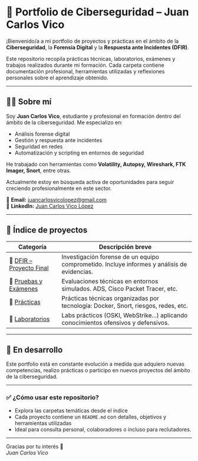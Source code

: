 # 🔐 Portfolio de Ciberseguridad – Juan Carlos Vico

¡Bienvenido/a a mi portfolio de proyectos y prácticas en el ámbito de la **Ciberseguridad**, la **Forensia Digital** y la **Respuesta ante Incidentes (DFIR)**.

Este repositorio recopila prácticas técnicas, laboratorios, exámenes y trabajos realizados durante mi formación. Cada carpeta contiene documentación profesional, herramientas utilizadas y reflexiones personales sobre el aprendizaje obtenido.

---

## 👨‍💻 Sobre mí

Soy **Juan Carlos Vico**, estudiante y profesional en formación dentro del ámbito de la ciberseguridad. Me especializo en:

- Análisis forense digital
- Gestión y respuesta ante incidentes
- Seguridad en redes
- Automatización y scripting en entornos de seguridad

He trabajado con herramientas como **Volatility, Autopsy, Wireshark, FTK Imager, Snort**, entre otras.

Actualmente estoy en búsqueda activa de oportunidades para seguir creciendo profesionalmente en este sector.

📧 **Email:** juancarlosvicolopez@gmail.com  
🔗 **LinkedIn:** [Juan Carlos Vico López](https://www.linkedin.com/in/juan-carlos-v-602a43102)

---

## 📁 Índice de proyectos

| Categoría            | Descripción breve                                                                 |
|----------------------|-------------------------------------------------------------------------------------|
| 🔎 [DFIR – Proyecto Final](./DFIR-Proyecto-Final) | Investigación forense de un equipo comprometido. Incluye informes y análisis de evidencias. |
| 🧪 [Pruebas y Exámenes](./Pruebas-y-Examenes)        | Evaluaciones técnicas en entornos simulados. ADS, Cisco Packet Tracer, etc.                 |
| 🧰 [Prácticas](./Practicas)                          | Prácticas técnicas organizadas por tecnología: Docker, Snort, riesgos, redes, etc.          |
| 🧪 [Laboratorios](./Laboratorios)                    | Labs prácticos (OSKI, WebStrike...) aplicando conocimientos ofensivos y defensivos.         |

---

## 🚧 En desarrollo

Este portfolio está en constante evolución a medida que adquiero nuevas competencias, realizo prácticas o participo en nuevos proyectos del ámbito de la ciberseguridad.

---

### ✅ ¿Cómo usar este repositorio?

- Explora las carpetas temáticas desde el índice
- Cada proyecto contiene un `README.md` con detalles, objetivos y herramientas utilizadas
- Ideal para consulta personal, colaboradores o incluso para reclutadores.

---

Gracias por tu interés 🙌  
*Juan Carlos Vico*
